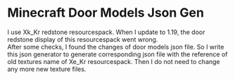 # Minecraft Door Models Json Gen

I use Xk_Kr redstone resourcespack. When I update to 1.19, the door redstone display of this resourcespack went wrong.  
After some checks, I found the changes of door models json file. So I write this json generator to generate corresponding json file with the reference of old textures name of Xe_Kr resourcespack. Then I do not need to change any more new texture files.
